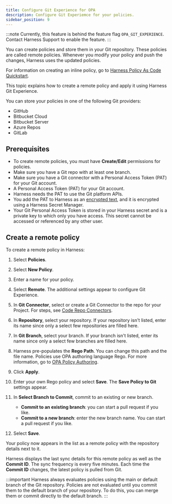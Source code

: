 ```yaml
---
title: Configure Git Experience for OPA
description: Configure Git Experiemce for your policies.
sidebar_position: 9
---
```

:::note
Currently, this feature is behind the feature flag `OPA_GIT_EXPERIENCE`. Contact Harness Support to enable the feature.
:::

You can create policies and store them in your Git repository. These policies are called remote policies.
Whenever you modify your policy and push the changes, Harness uses the updated policies.

For information on creating an inline policy, go to [Harness Policy As Code Quickstart](./harness-governance-quickstart.md).

This topic explains how to create a remote policy and apply it using Harness Git Experience.

You can store your policies in one of the following Git providers: 
- GitHub
- Bitbucket Cloud
- Bitbucket Server
- Azure Repos
- GitLab

## Prerequisites

- To create remote policies, you must have **Create/Edit** permissions for policies.
- Make sure you have a Git repo with at least one branch.
- Make sure you have a Git connector with a Personal Access Token (PAT) for your Git account.​​
- A Personal Access Token (PAT) for your Git account.
- Harness needs the PAT to use the Git platform APIs.
- You add the PAT to Harness as an [encrypted text](../../Secrets/2-add-use-text-secrets.md), and it is encrypted using a Harness Secret Manager.
- Your Git Personal Access Token is stored in your Harness secret and is a private key to which only you have access. This secret cannot be accessed or referenced by any other user.

## Create a remote policy

To create a remote policy in Harness: 

1. Select **Policies**.
2. Select **New Policy**.
3. Enter a name for your policy.
4. Select **Remote**. The additional settings appear to configure Git Experience.
5. In **Git Connector**, select or create a Git Connector to the repo for your Project. For steps, see [Code Repo Connectors](../../7_Connectors/Code-Repositories/connect-to-code-repo.md).
6. In **Repository**, select your repository. If your repository isn't listed, enter its name since only a select few repositories are filled here.
7. In **Git Branch**, select your branch. If your branch isn't listed, enter its name since only a select few branches are filled here.
8. Harness pre-populates the **Rego Path**. You can change this path and the file name.
   Policies use OPA authoring language Rego. For more information, go to [OPA Policy Authoring](https://academy.styra.com/courses/opa-rego).
9. Click **Apply**.
10. Enter your own Rego policy and select **Save**.
    The **Save Policy to Git** settings appear.
11. In **Select Branch to Commit**, commit to an existing or new branch.

    - **Commit to an existing branch**: you can start a pull request if you like.
    - **Commit to a new branch**: enter the new branch name. You can start a pull request if you like.
12. Select **Save**.

   Your policy now appears in the list as a remote policy with the repository details next to it.

Harness displays the last sync details for this remote policy as well as the **Commit ID**. The sync frequency is every five minutes. Each time the **Commit ID** changes, the latest policy is pulled from Git. 


:::important
Harness always evaluates policies using the main or default branch of the Git repository. Policies are not evaluated until you commit them to the default branch of your repository. To do this, you can merge them or commit directly to the default branch.
:::
